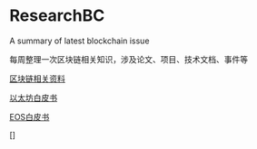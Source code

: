 # ResearchBC
A summary of latest blockchain issue

每周整理一次区块链相关知识，涉及论文、项目、技术文档、事件等

[区块链相关资料](https://github.com/tonycai/The-Journal-of-Blockchain/blob/master/README.md)

[以太坊白皮书](https://ethfans.org/wikis/%E4%BB%A5%E5%A4%AA%E5%9D%8A%E7%99%BD%E7%9A%AE%E4%B9%A6)

[EOS白皮书](https://github.com/snakorse/eos-whitepaper/tree/0bb5fc97fa475ad37f50ba0d5e64e8e1d9bb64f2)

[]
